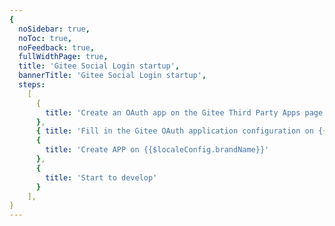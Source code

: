 ```yaml
---
{
  noSidebar: true,
  noToc: true,
  noFeedback: true,
  fullWidthPage: true,
  title: 'Gitee Social Login startup',
  bannerTitle: 'Gitee Social Login startup',
  steps:
    [
      {
        title: 'Create an OAuth app on the Gitee Third Party Apps page',
      },
      { title: 'Fill in the Gitee OAuth application configuration on {{$localeConfig.brandName}}' },
      {
        title: 'Create APP on {{$localeConfig.brandName}}'
      },
      {
        title: 'Start to develop'
      }
    ],
}
---
```


<IntegrationDetail backLink="/en/guides/connections/social"/>
